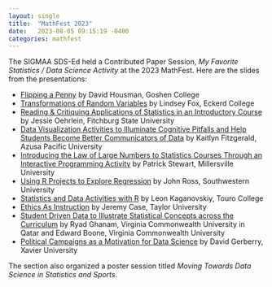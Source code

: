 ```yaml
---
layout: single
title:  "MathFest 2023"
date:   2023-08-05 09:15:19 -0400
categories: mathfest
---
```


The SIGMAA SDS-Ed held a Contributed Paper Session, *My Favorite Statistics / Data Science Activity* at the 2023 MathFest. Here are the slides from the presentations:

- [Flipping a Penny](/slides/mathfest2023/Flipping_a_Penny_Slides.pdf) by David Housman, Goshen College
- [Transformations of Random Variables](/slides/mathfest2023/My%20Favorite%20Statistics%20Activity.pdf) by Lindsey Fox, Eckerd College
- [Reading & Critiquing Applications of Statistics in an Introductory Course](/slides/mathfest2023/Reading%20and%20Critiquing%20Applications%20of%20Statistics%20in%20an%20Introductory%20Course.pdf) by Jessie Oehrlein, Fitchburg State University
- [Data Visualization Activities to Illuminate Cognitive Pitfalls and Help Students Become Better Communicators of Data](/slides/mathfest2023/Data_visualization_tips.pptx) by Kaitlyn Fitzgerald, Azusa Pacific University
- [Introducing the Law of Large Numbers to Statistics Courses Through an Interactive Programming Activity](/slides/mathfest2023/Stewart%20LLN.pdf) by Patrick Stewart, Millersville University
- [Using R Projects to Explore Regression](/slides/mathfest2023/MathFest%202023%20Using%20R%20Projects%20to%20Explore%20Regression.pdf) by John Ross, Southwestern University
- [Statistics and Data Activities with R](/slides/mathfest2023/MathFest23StatisticsR.pptx) by Leon Kaganovskiy, Touro College
- [Ethics As Instruction](/slides/mathfest2023/ethics_as_instruction_mthfst.pptx) by Jeremy Case, Taylor University
- [Student Driven Data to Illustrate Statistical Concepts across the Curriculum](/slides/mathfest2023/Tampa1-Ghanam.pptx) by Ryad Ghanam, Virginia Commonwealth University in Qatar and Edward Boone, Virginia Commonwealth University
- [Political Campaigns as a Motivation for Data Science](/slides/mathfest2023/2023.08.04_Gerberry_MathFest.pdf) by David Gerberry, Xavier University

The section also organized a poster session titled *Moving Towards Data Science in Statistics and Sports*.
